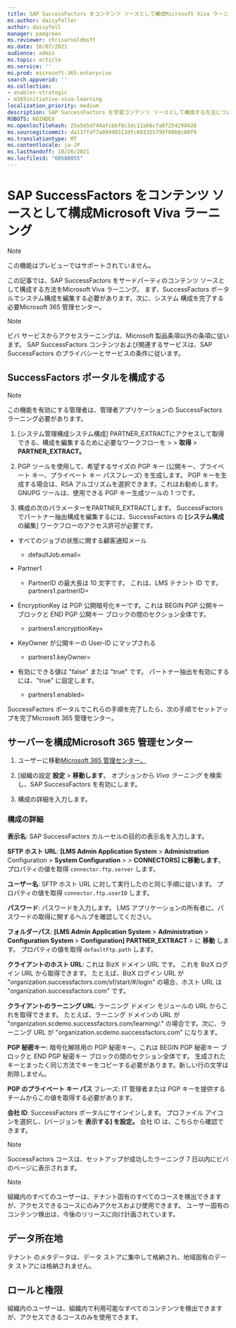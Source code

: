 ```yaml
---
title: SAP SuccessFactors をコンテンツ ソースとして構成Microsoft Viva ラーニング
ms.author: daisyfeller
author: daisyfell
manager: pamgreen
ms.reviewer: chrisarnoldmsft
ms.date: 10/07/2021
audience: admin
ms.topic: article
ms.service: ''
ms.prod: microsoft-365-enterprise
search.appverid: ''
ms.collection:
- enabler-strategic
- m365initiative-viva-learning
localization_priority: medium
description: SAP SuccessFactors を学習コンテンツ ソースとして構成する方法については、Microsoft Viva ラーニング。
ROBOTS: NOINDEX
ms.openlocfilehash: 25e5d5df44afcbbf8c3dc11a66cfa8f254290420
ms.sourcegitcommit: da11ffdf7a09490313dfc603355799f80b0c60f9
ms.translationtype: MT
ms.contentlocale: ja-JP
ms.lasthandoff: 10/26/2021
ms.locfileid: "60588055"
---
```

# <a name="configure-sap-successfactors-as-a-content-source-for-microsoft-viva-learning"></a>SAP SuccessFactors をコンテンツ ソースとして構成Microsoft Viva ラーニング

>[!NOTE]
>この機能はプレビューではサポートされていません。

この記事では、SAP SuccessFactors をサードパーティのコンテンツ ソースとして構成する方法をMicrosoft Viva ラーニング。 まず、SuccessFactors ポータルでシステム構成を編集する必要があります。次に、システム 構成を完了する必要Microsoft 365 管理センター。

>[!NOTE]
>ビバ サービスからアクセスラーニングは、Microsoft 製品条項以外の条項に従います。 SAP SuccessFactors コンテンツおよび関連するサービスは、SAP SuccessFactors のプライバシーとサービスの条件に従います。

## <a name="configure-the-successfactors-portal"></a>SuccessFactors ポータルを構成する

>[!Note]
> この機能を有効にする管理者は、管理者アプリケーションの SuccessFactors ラーニング必要があります。

1. [システム管理構成システム構成] PARTNER_EXTRACTにアクセスして取得できる、構成を編集するために必要なワークフローを  >    >  **取得**  >  **PARTNER_EXTRACT。**

2. PGP ツールを使用して、希望するサイズの PGP キー (公開キー、プライベート キー、プライベート キー パスフレーズ) を生成します。 PGP キーを生成する場合は、RSA アルゴリズムを選択できます。これはお勧めします。 GNUPG ツールは、使用できる PGP キー生成ツールの 1 つです。

3. 構成の次のパラメーターをPARTNER_EXTRACTします。 SuccessFactors でパートナー抽出構成を編集するには、SuccessFactors の **[システム構成** の編集] ワークフローのアクセス許可が必要です。

- すべてのジョブの状態に関する顧客通知メール
    - defaultJob.email=

- Partner1
    - PartnerID の最大長は 10 文字です。 これは、LMS テナント ID です。
partners1.partnerID=

- EncryptionKey は PGP 公開暗号化キーです。これは BEGIN PGP 公開キー ブロックと END PGP 公開キー ブロックの間のセクション全体です。
    - partners1.encryptionKey=

- KeyOwner が公開キーの User-ID にマップされる
    - partners1.keyOwner=

- 有効にできる値は "false" または "true" です。 パートナー抽出を有効にするには、"true" に設定します。
    - partners1.enabled=

<!--![Image of the PARTNER_EXTRACT configuration settings filled in.](../media/learning/sap-1.png)-->

SuccessFactors ポータルでこれらの手順を完了したら、次の手順でセットアップを完了Microsoft 365 管理センター。

## <a name="configure-the-microsoft-365-admin-center"></a>サーバーを構成Microsoft 365 管理センター

1. ユーザーに移動[Microsoft 365 管理センター。](https://admin.microsoft.com)

2. [組織の設定 **設定**  >  **移動します**。 オプションから *Viva ラーニング* を検索し、SAP SuccessFactors を有効にします。

3. 構成の詳細を入力します。

### <a name="configuration-details"></a>構成の詳細

<!--![Image of the configuration details filled in in the Microsoft 365 admin center.](../media/learning/sap-2.png)-->

**表示名**: SAP SuccessFactors カルーセルの目的の表示名を入力します。

**SFTP ホスト URL**: **[LMS Admin Application System**  >  **Administration** Configuration  >  **System Configuration**  >    >  **CONNECTORS] に移動します**。 プロパティの値を取得 `connector.ftp.server` します。

**ユーザー名**: SFTP ホスト URL に対して実行したのと同じ手順に従います。 プロパティの値を取得 `connector.ftp.userID` します。

**パスワード**: パスワードを入力します。 LMS アプリケーションの所有者に、パスワードの取得に関するヘルプを確認してください。

**フォルダーパス**: **[LMS Admin Application System**  >  **Administration**  >  **Configuration System**  >  **Configuration] PARTNER_EXTRACT**  >  に **移動** します。 プロパティの値を取得 `defaultFtp.path` します。

**クライアントのホスト URL**: これは BizX ドメイン URL です。 これを BizX ログイン URL から取得できます。 たとえば、BizX ログイン URL が "organization.successfactors.com/sf/start/#/login" の場合、ホスト URL は "organization.successfactors.com" です。

**クライアントのラーニング URL**: ラーニング ドメイン モジュールの URL からこれを取得できます。 たとえば、ラーニング ドメインの URL が "organization.scdemo.successfactors.com/learning/." の場合です。次に、ラーニング URL が "organization.scdemo.successfactors.com" になります。

**PGP 秘密キー**: 暗号化解除用の PGP 秘密キー。これは BEGIN PGP 秘密キー ブロックと END PGP 秘密キー ブロックの間のセクション全体です。 生成されたキーとまったく同じ方法でキーをコピーする必要があります。新しい行の文字は削除しません。

**PGP のプライベート キー パス** フレーズ: IT 管理者または PGP キーを提供するチームからこの値を取得する必要があります。

**会社 ID**: SuccessFactors ポータルにサインインします。 プロファイル アイコンを選択し、[バージョンを **表示する] を設定。** 会社 ID は、こちらから確認できます。

<!--![Image of the steps to find your company ID.](../media/learning/sap-3.png)-->

>[!Note]
> SuccessFactors コースは、セットアップが成功したラーニング 7 日以内にビバ のページに表示されます。

>[!Note]
> 組織内のすべてのユーザーは、テナント固有のすべてのコースを検出できますが、アクセスできるコースにのみアクセスおよび使用できます。 ユーザー固有のコンテンツ検出は、今後のリリースに向け計画されています。

## <a name="data-residency"></a>データ所在地

テナント のメタデータは、データ ストアに集中して格納され、地域固有のデータ ストアには格納されません。

## <a name="roles-and-permissions"></a>ロールと権限

組織内のユーザーは、組織内で利用可能なすべてのコンテンツを検出できますが、アクセスできるコースのみを使用できます。
